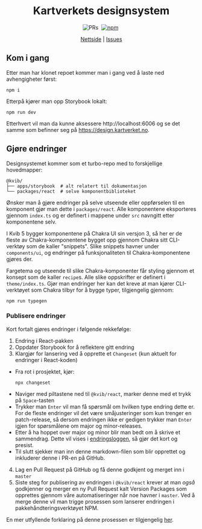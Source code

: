 <h1 align="center">
    <br/><br/>Kartverkets designsystem
</h1>

<div align="center">
    <p>
      <img alt="PRs" src="https://img.shields.io/badge/PRs-welcome-green.svg?color=%23262626" /></a>&nbsp;
      <a href="https://www.npmjs.com/package/@kvib/react"><img alt="npm" src="https://img.shields.io/npm/v/@kvib/react?label=version" /></a>&nbsp;
    </p>
    <p>
      <a href="https://design.kartverket.no">Nettside</a> | <a href="https://github.com/kartverket/kvib/issues">Issues</a>
    </p>
</div>

## Kom i gang

Etter man har klonet repoet kommer man i gang ved å laste ned avhengigheter først:

```
npm i
```

Etterpå kjører man opp Storybook lokalt:

```
npm run dev
```

Etterhvert vil man da kunne aksessere http://localhost:6006 og se det samme som befinner seg på https://design.kartverket.no.

## Gjøre endringer

Designsystemet kommer som et turbo-repo med to forskjellige hovedmapper:

```
@kvib/
├── apps/storybook  # alt relatert til dokumentasjon
└── packages/react  # selve komponentbiblioteket
```

Ønsker man å gjøre endringer på selve utseende eller oppførselen til en komponent gjør man dette i `packages/react`. Alle komponentene eksporteres gjennom `index.ts` og er definert i mappene under `src` navngitt etter komponentene selv.

I Kvib 5 bygger komponentene på Chakra UI sin versjon 3, så her er de fleste av Chakra-komponentene bygget opp gjennom Chakra sitt CLI-verktøy som de kaller "snippets". Slike snippets havner under `components/ui`, og endringer på funksjonaliteten til Chakra-komponentene gjøres der.

Fargetema og utseende til slike Chakra-komponenter får styling gjennom et konsept som de kaller `recipe`s. Alle slike oppskrifter er definert i `theme/index.ts`. Gjør man endringer her kan det kreve at man kjører CLI-verktøyet som Chakra tilbyr for å bygge typer, tilgjengelig gjennom:

```
npm run typegen
```

### Publisere endringer

Kort fortalt gjøres endringer i følgende rekkefølge:

1. Endring i React-pakken
2. Oppdater Storybook for å reflektere gitt endring
3. Klargjør for lansering ved å opprette et `Changeset` (kun aktuelt for endringer i React-koden)

- Fra rot i prosjektet, kjør:
  ```
  npx changeset
  ```
- Naviger med piltastene ned til `@kvib/react`, marker denne med et trykk på `Space`-tasten
- Trykker man `Enter` vil man få spørsmål om hvilken type endring dette er. For de fleste endringer vil det være småjusteringer som kun trenger en patch-release, så dersom endringen ikke er gedigen trykker man `Enter` igjen for spørsmålene om major og minor-releases.
- Etter å ha hoppet over major og minor blir man bedt om å skrive et sammendrag. Dette vil vises i [endringsloggen](https://design.kartverket.no/?path=/docs/endringslogg--docs), så gjør det kort og presist.
- Til slutt sjekker man inn denne markdown-filen som blir opprettet og inkluderer denne i PR-en på GitHub.

4. Lag en Pull Request på GitHub og få denne godkjent og merget inn i `master`
5. Siste steg for publisering av endringen i `@kvib/react` krever at man _også_ godkjenner og merger en ny Pull Request kalt Version Packages som opprettes gjennom våre automatiseringer når noe havner i `master`. Ved å merge denne vil man trigge prosessen som lanserer endringen i pakkehåndteringsverktøyet NPM.

En mer utfyllende forklaring på denne prosessen er tilgjengelig [her](https://design.kartverket.no/?path=/docs/kom-i-gang-for-utviklere--docs).
